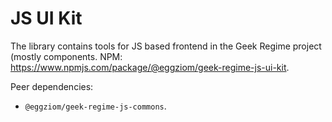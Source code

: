 # JS UI Kit

The library contains tools for JS based frontend in the Geek Regime project (mostly components. NPM: https://www.npmjs.com/package/@eggziom/geek-regime-js-ui-kit.

Peer dependencies:
- `@eggziom/geek-regime-js-commons`.

